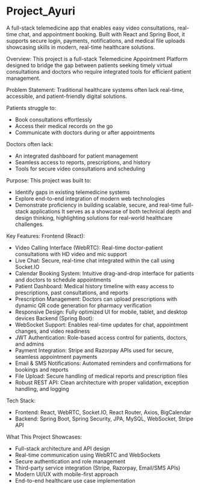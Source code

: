 # Project_Ayuri
A full-stack telemedicine app that enables easy video consultations, real-time chat, and appointment booking. Built with React and Spring Boot, it supports secure login, payments, notifications, and medical file uploads showcasing skills in modern, real-time healthcare solutions. 

Overview:
This project is a full-stack Telemedicine Appointment Platform designed to bridge the gap between patients seeking timely virtual consultations and doctors who require integrated tools for efficient patient management.

Problem Statement:
Traditional healthcare systems often lack real-time, accessible, and patient-friendly digital solutions.

Patients struggle to:
- Book consultations effortlessly
- Access their medical records on the go
- Communicate with doctors during or after appointments

Doctors often lack:
- An integrated dashboard for patient management
- Seamless access to reports, prescriptions, and history
- Tools for secure video consultations and scheduling

Purpose:
This project was built to:
- Identify gaps in existing telemedicine systems
- Explore end-to-end integration of modern web technologies
- Demonstrate proficiency in building scalable, secure, and real-time full-stack applications
It serves as a showcase of both technical depth and design thinking, highlighting solutions for real-world healthcare challenges.

Key Features:
Frontend (React):
- Video Calling Interface (WebRTC): Real-time doctor-patient consultations with HD video and mic support
- Live Chat: Secure, real-time chat integrated within the call using Socket.IO
- Calendar Booking System: Intuitive drag-and-drop interface for patients and doctors to schedule appointments
- Patient Dashboard: Medical history timeline with easy access to prescriptions, past consultations, and reports
- Prescription Management: Doctors can upload prescriptions with dynamic QR code generation for pharmacy verification
- Responsive Design: Fully optimized UI for mobile, tablet, and desktop devices
Backend (Spring Boot):
- WebSocket Support: Enables real-time updates for chat, appointment changes, and video readiness
- JWT Authentication: Role-based access control for patients, doctors, and admins
- Payment Integration: Stripe and Razorpay APIs used for secure, seamless appointment payments
- Email & SMS Notifications: Automated reminders and confirmations for bookings and reports
- File Upload: Secure handling of medical reports and prescription files
- Robust REST API: Clean architecture with proper validation, exception handling, and logging

Tech Stack:
- Frontend: React, WebRTC, Socket.IO, React Router, Axios, BigCalendar
- Backend: Spring Boot, Spring Security, JPA, MySQL, WebSocket, Stripe API

What This Project Showcases:
- Full-stack architecture and API design
- Real-time communication using WebRTC and WebSockets
- Secure authentication and role management
- Third-party service integration (Stripe, Razorpay, Email/SMS APIs)
- Modern UI/UX with mobile-first approach
- End-to-end healthcare use case implementation
